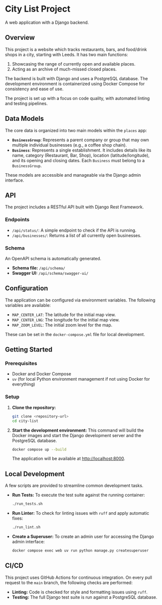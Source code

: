 # City List Project

A web application with a Django backend.

## Overview

This project is a website which tracks restaurants, bars, and food/drink shops in a city, starting with Leeds. It has two main functions:

1.  Showcasing the range of currently open and available places.
2.  Acting as an archive of much-missed closed places.

The backend is built with Django and uses a PostgreSQL database. The development environment is containerized using Docker Compose for consistency and ease of use.

The project is set up with a focus on code quality, with automated linting and testing pipelines.

## Data Models

The core data is organized into two main models within the `places` app:

-   **`BusinessGroup`**: Represents a parent company or group that may own multiple individual businesses (e.g., a coffee shop chain).
-   **`Business`**: Represents a single establishment. It includes details like its name, category (Restaurant, Bar, Shop), location (latitude/longitude), and its opening and closing dates. Each `Business` must belong to a `BusinessGroup`.

These models are accessible and manageable via the Django admin interface.

## API

The project includes a RESTful API built with Django Rest Framework.

### Endpoints

-   `/api/status/`: A simple endpoint to check if the API is running.
-   `/api/businesses/`: Returns a list of all currently open businesses.

### Schema

An OpenAPI schema is automatically generated.
-   **Schema file:** `/api/schema/`
-   **Swagger UI:** `/api/schema/swagger-ui/`

## Configuration

The application can be configured via environment variables. The following variables are available:

-   `MAP_CENTER_LAT`: The latitude for the initial map view.
-   `MAP_CENTER_LNG`: The longitude for the initial map view.
-   `MAP_ZOOM_LEVEL`: The initial zoom level for the map.

These can be set in the `docker-compose.yml` file for local development.

## Getting Started

### Prerequisites

- Docker and Docker Compose
- `uv` (for local Python environment management if not using Docker for everything)

### Setup

1.  **Clone the repository:**
    ```bash
    git clone <repository-url>
    cd city-list
    ```

2.  **Start the development environment:**
    This command will build the Docker images and start the Django development server and the PostgreSQL database.
    ```bash
    docker compose up --build
    ```
    The application will be available at [http://localhost:8000](http://localhost:8000).

## Local Development

A few scripts are provided to streamline common development tasks.

- **Run Tests:**
  To execute the test suite against the running container:
  ```bash
  ./run_tests.sh
  ```

- **Run Linter:**
  To check for linting issues with `ruff` and apply automatic fixes:
  ```bash
  ./run_lint.sh
  ```

- **Create a Superuser:**
  To create an admin user for accessing the Django admin interface:
  ```bash
  docker compose exec web uv run python manage.py createsuperuser
  ```

## CI/CD

This project uses GitHub Actions for continuous integration. On every pull request to the `main` branch, the following checks are performed:
- **Linting:** Code is checked for style and formatting issues using `ruff`.
- **Testing:** The full Django test suite is run against a PostgreSQL database.